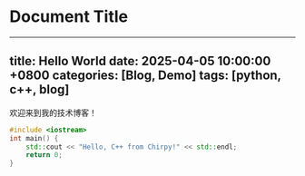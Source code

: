 # Document Title

---
title: Hello World
date: 2025-04-05 10:00:00 +0800
categories: [Blog, Demo]
tags: [python, c++, blog]
---

欢迎来到我的技术博客！

```cpp
#include <iostream>
int main() {
    std::cout << "Hello, C++ from Chirpy!" << std::endl;
    return 0;
}
